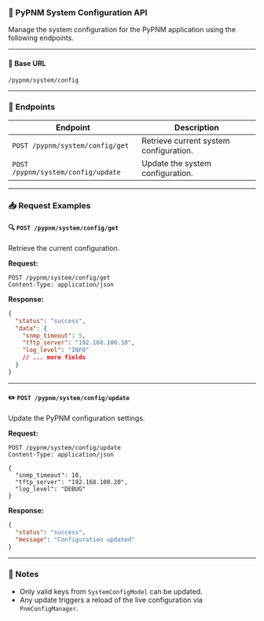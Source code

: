 ### 📘 PyPNM System Configuration API

Manage the system configuration for the PyPNM application using the following endpoints.

---

#### 📍 Base URL

```
/pypnm/system/config
```

---

### 🚀 Endpoints

| Endpoint                            | Description                             |
|-------------------------------------|-----------------------------------------|
| `POST /pypnm/system/config/get`     | Retrieve current system configuration.  |
| `POST /pypnm/system/config/update`  | Update the system configuration.        |


---

### 📥 Request Examples

#### 🔍 `POST /pypnm/system/config/get`

Retrieve the current configuration.

**Request:**

```http
POST /pypnm/system/config/get
Content-Type: application/json
```

**Response:**

```json
{
  "status": "success",
  "data": {
    "snmp_timeout": 5,
    "tftp_server": "192.168.100.10",
    "log_level": "INFO"
    // ... more fields
  }
}
```

---

#### ✏️ `POST /pypnm/system/config/update`

Update the PyPNM configuration settings.

**Request:**

```http
POST /pypnm/system/config/update
Content-Type: application/json

{
  "snmp_timeout": 10,
  "tftp_server": "192.168.100.20",
  "log_level": "DEBUG"
}
```

**Response:**

```json
{
  "status": "success",
  "message": "Configuration updated"
}
```

---

### 🔐 Notes

* Only valid keys from `SystemConfigModel` can be updated.
* Any update triggers a reload of the live configuration via `PnmConfigManager`.
